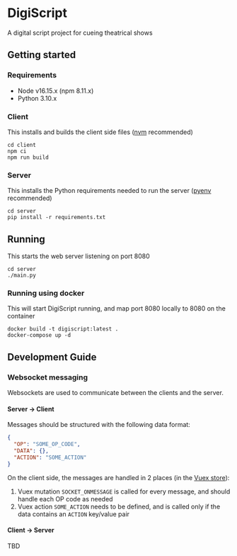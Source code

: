 # DigiScript

A digital script project for cueing theatrical shows

## Getting started

### Requirements

* Node v16.15.x (npm 8.11.x)
* Python 3.10.x

### Client

This installs and builds the client side files ([nvm](https://github.com/nvm-sh/nvm) recommended)

```shell
cd client
npm ci
npm run build
```

### Server

This installs the Python requirements needed to run the server ([pyenv](https://github.com/pyenv/pyenv) recommended)

```shell
cd server
pip install -r requirements.txt
```

## Running

This starts the web server listening on port 8080

```shell
cd server
./main.py
```

### Running using docker

This will start DigiScript running, and map port 8080 locally to 8080 on the container

```shell
docker build -t digiscript:latest .
docker-compose up -d
```

## Development Guide

### Websocket messaging

Websockets are used to communicate between the clients and the server.

#### Server -> Client

Messages should be structured with the following data format:

```json
{
  "OP": "SOME_OP_CODE",
  "DATA": {},
  "ACTION": "SOME_ACTION"
}
```

On the client side, the messages are handled in 2 places (in the [Vuex store](client/src/store/store.js)):

1. Vuex mutation `SOCKET_ONMESSAGE` is called for every message, and should handle each OP code as needed
2. Vuex action `SOME_ACTION` needs to be defined, and is called only if the data contains an `ACTION` key/value pair

#### Client -> Server

TBD
